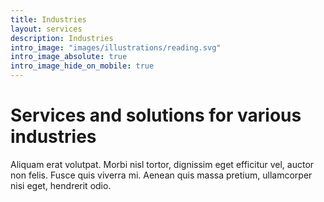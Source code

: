```yaml
---
title: Industries
layout: services
description: Industries
intro_image: "images/illustrations/reading.svg"
intro_image_absolute: true
intro_image_hide_on_mobile: true
---
```


# Services and solutions for various industries

Aliquam erat volutpat. Morbi nisl tortor, dignissim eget efficitur vel, auctor non felis. Fusce quis viverra mi. Aenean quis massa pretium, ullamcorper nisi eget, hendrerit odio.

